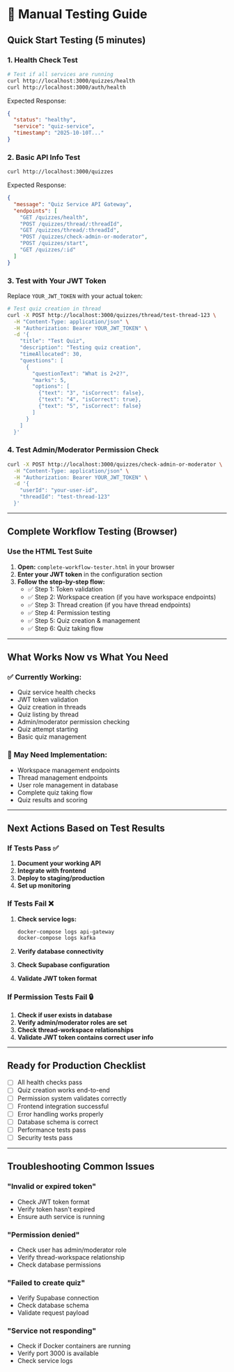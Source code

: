 # 🧪 Manual Testing Guide

## Quick Start Testing (5 minutes)

### 1. Health Check Test

```bash
# Test if all services are running
curl http://localhost:3000/quizzes/health
curl http://localhost:3000/auth/health
```

Expected Response:

```json
{
  "status": "healthy",
  "service": "quiz-service",
  "timestamp": "2025-10-10T..."
}
```

### 2. Basic API Info Test

```bash
curl http://localhost:3000/quizzes
```

Expected Response:

```json
{
  "message": "Quiz Service API Gateway",
  "endpoints": [
    "GET /quizzes/health",
    "POST /quizzes/thread/:threadId",
    "GET /quizzes/thread/:threadId",
    "POST /quizzes/check-admin-or-moderator",
    "POST /quizzes/start",
    "GET /quizzes/:id"
  ]
}
```

### 3. Test with Your JWT Token

Replace `YOUR_JWT_TOKEN` with your actual token:

```bash
# Test quiz creation in thread
curl -X POST http://localhost:3000/quizzes/thread/test-thread-123 \
  -H "Content-Type: application/json" \
  -H "Authorization: Bearer YOUR_JWT_TOKEN" \
  -d '{
    "title": "Test Quiz",
    "description": "Testing quiz creation",
    "timeAllocated": 30,
    "questions": [
      {
        "questionText": "What is 2+2?",
        "marks": 5,
        "options": [
          {"text": "3", "isCorrect": false},
          {"text": "4", "isCorrect": true},
          {"text": "5", "isCorrect": false}
        ]
      }
    ]
  }'
```

### 4. Test Admin/Moderator Permission Check

```bash
curl -X POST http://localhost:3000/quizzes/check-admin-or-moderator \
  -H "Content-Type: application/json" \
  -H "Authorization: Bearer YOUR_JWT_TOKEN" \
  -d '{
    "userId": "your-user-id",
    "threadId": "test-thread-123"
  }'
```

---

## Complete Workflow Testing (Browser)

### Use the HTML Test Suite

1. **Open:** `complete-workflow-tester.html` in your browser
2. **Enter your JWT token** in the configuration section
3. **Follow the step-by-step flow:**
   - ✅ Step 1: Token validation
   - ✅ Step 2: Workspace creation (if you have workspace endpoints)
   - ✅ Step 3: Thread creation (if you have thread endpoints)
   - ✅ Step 4: Permission testing
   - ✅ Step 5: Quiz creation & management
   - ✅ Step 6: Quiz taking flow

---

## What Works Now vs What You Need

### ✅ **Currently Working:**

- Quiz service health checks
- JWT token validation
- Quiz creation in threads
- Quiz listing by thread
- Admin/moderator permission checking
- Quiz attempt starting
- Basic quiz management

### 🔧 **May Need Implementation:**

- Workspace management endpoints
- Thread management endpoints
- User role management in database
- Complete quiz taking flow
- Quiz results and scoring

---

## Next Actions Based on Test Results

### If Tests Pass ✅

1. **Document your working API**
2. **Integrate with frontend**
3. **Deploy to staging/production**
4. **Set up monitoring**

### If Tests Fail ❌

1. **Check service logs:**

   ```bash
   docker-compose logs api-gateway
   docker-compose logs kafka
   ```

2. **Verify database connectivity**
3. **Check Supabase configuration**
4. **Validate JWT token format**

### If Permission Tests Fail 🔒

1. **Check if user exists in database**
2. **Verify admin/moderator roles are set**
3. **Check thread-workspace relationships**
4. **Validate JWT token contains correct user info**

---

## Ready for Production Checklist

- [ ] All health checks pass
- [ ] Quiz creation works end-to-end
- [ ] Permission system validates correctly
- [ ] Frontend integration successful
- [ ] Error handling works properly
- [ ] Database schema is correct
- [ ] Performance tests pass
- [ ] Security tests pass

---

## Troubleshooting Common Issues

### "Invalid or expired token"

- Check JWT token format
- Verify token hasn't expired
- Ensure auth service is running

### "Permission denied"

- Check user has admin/moderator role
- Verify thread-workspace relationship
- Check database permissions

### "Failed to create quiz"

- Verify Supabase connection
- Check database schema
- Validate request payload

### "Service not responding"

- Check if Docker containers are running
- Verify port 3000 is available
- Check service logs
